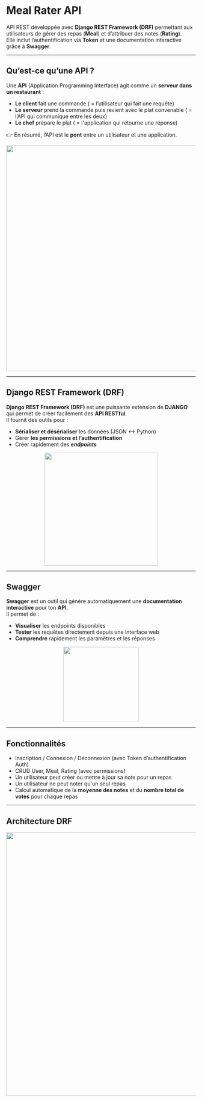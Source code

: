 # Meal Rater API

API REST développée avec **Django REST Framework (DRF)** permettant aux utilisateurs de gérer des repas (**Meal**) et d’attribuer des notes (**Rating**).  
Elle inclut l’authentification via **Token** et une documentation interactive grâce à **Swagger**.

---

## Qu’est-ce qu’une API ?  

Une **API** (Application Programming Interface) agit comme un **serveur dans un restaurant** :  

- **Le client** fait une commande ( = l’utilisateur qui fait une requête)  
- **Le serveur** prend la commande puis revient avec le plat convenable ( = l’API qui communique entre les deux) 
- **Le chef** prépare le plat ( = l'application qui retourne une réponse)   

👉 En résumé, l’API est le **pont** entre un utilisateur et une application.  

<p align="center">
  <img src="https://voyager.postman.com/illustration/diagram-what-is-an-api-postman-illustration.svg" width="600">
</p>

---

## Django REST Framework (DRF)  

**Django REST Framework (DRF)** est une puissante extension de **DJANGO** qui permet de créer facilement des **API RESTful**.  
Il fournit des outils pour :  

- **Sérialiser et désérialiser** les données (JSON <-> Python)  
- Gérer **les permissions et l’authentification**
- Créer rapidement des ***endpoints***  

<p align="center">
  <img src="https://www.django-rest-framework.org/img/logo.png" width="300">
</p>

---

## Swagger  

**Swagger** est un outil qui génère automatiquement une **documentation interactive** pour ton **API**.  
Il permet de :  

- **Visualiser** les endpoints disponibles  
- **Tester** les requêtes directement depuis une interface web  
- **Comprendre** rapidement les paramètres et les réponses  

<p align="center">
  <img src="https://miro.medium.com/v2/resize:fit:1400/1*kiRZQkovNoVCTAW4rB7oVQ.png" width="200">
</p>

---

## Fonctionnalités

- Inscription / Connexion / Déconnexion (avec Token d’authentification Auth)
- CRUD User, Meal, Rating (avec permissions)
- Un utilisateur peut créer ou mettre à jour sa note pour un repas
- Un utilisateur ne peut noter qu'un seul repas
- Calcul automatique de la **moyenne des notes** et du **nombre total de votes** pour chaque repas

---

## Architecture DRF

<p align="center">
  <img src="https://miro.medium.com/1*UTCLKbdQmnyywpPqa6aNkw.png" width="700">
</p>

